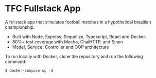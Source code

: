 # TFC Fullstack App

A fullstack app that simulates football matches in a hypothetical brazilian championship.

  - Built with Node, Express, Sequelize, Typescript, React and Docker. 
  - 80%+ test coverage with Mocha, ChaiHTTP, and Sinon
  - Model, Service, Controller and OOP architecture
  
To run locally with Docker, clone the repository and run the following command:
<br>

```
$ docker-compose up -d
```
